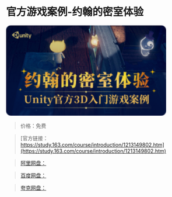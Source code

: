 # 官方游戏案例-约翰的密室体验

![img](../../../assets/study163/free/23688041bfb843f3a665aa2c2f9dd485.png)

> 价格：免费

> [官方链接：https://study.163.com/course/introduction/1213149802.htm](https://study.163.com/course/introduction/1213149802.htm)

> [阿里网盘：]()

> [百度网盘：]()

> [夸克网盘：]()
